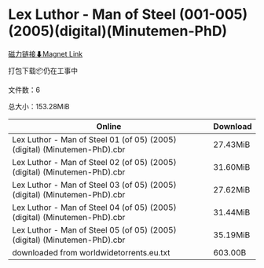 # Lex Luthor - Man of Steel (001-005)(2005)(digital)(Minutemen-PhD)

[磁力链接⬇Magnet Link](magnet:?xt=urn:btih:157b09e5100c9520154aaad99ec741d1d7475344&dn=Lex%20Luthor%20-%20Man%20of%20Steel%20%28001-005%29%282005%29%28digital%29%28Minutemen-PhD%29)

打包下载📦仍在工事中

文件数：6

总大小：153.28MiB

Online | Download
--- | ---
Lex Luthor - Man of Steel 01 (of 05) (2005) (digital) (Minutemen-PhD).cbr | 27.43MiB
Lex Luthor - Man of Steel 02 (of 05) (2005) (digital) (Minutemen-PhD).cbr | 31.60MiB
Lex Luthor - Man of Steel 03 (of 05) (2005) (digital) (Minutemen-PhD).cbr | 27.62MiB
Lex Luthor - Man of Steel 04 (of 05) (2005) (digital) (Minutemen-PhD).cbr | 31.44MiB
Lex Luthor - Man of Steel 05 (of 05) (2005) (digital) (Minutemen-PhD).cbr | 35.19MiB
downloaded from worldwidetorrents.eu.txt | 603.00B